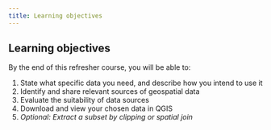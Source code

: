 ```yaml
---
title: Learning objectives
---
```


## Learning objectives
By the end of this refresher course, you will be able to:
1. State what specific data you need, and describe how you intend to use it
2. Identify and share relevant sources of geospatial data
3. Evaluate the suitability of data sources
4. Download and view your chosen data in QGIS
5. *Optional: Extract a subset by clipping or spatial join*


<br>
